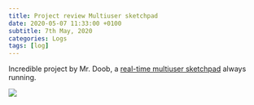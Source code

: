 ```yaml
---
title: Project review Multiuser sketchpad
date: 2020-05-07 11:33:00 +0100
subtitle: 7th May, 2020
categories: Logs
tags: [log]
---
```


Incredible project by Mr. Doob, a [real-time multiuser sketchpad](https://multiuser-sketchpad-colors.glitch.me/) always running.

![](/assets/log/n718_screen-shot-2020-05-07-at-15.27.52.png)

